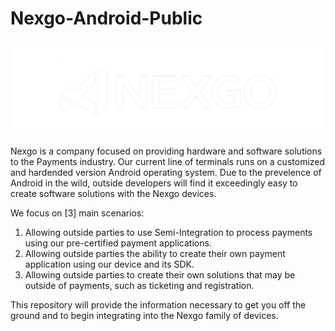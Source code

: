 # Nexgo-Android-Public

![Nexgo, Inc](/res/img/nexgo_logo_white.png)

Nexgo is a company focused on providing hardware and software solutions to the Payments industry. Our current line of terminals runs on a customized and hardended version Android operating system. Due to the prevelence of Android in the wild, outside developers will find it exceedingly easy to create software solutions with the Nexgo devices. 

We focus on [3] main scenarios:
  1. Allowing outside parties to use Semi-Integration to process payments using our pre-certified payment applications. 
  2. Allowing outside parties the ability to create their own payment application using our device and its SDK. 
  3. Allowing outside parties to create their own solutions that may be outside of payments, such as ticketing and registration. 
  
This repository will provide the information necessary to get you off the ground and to begin integrating into the Nexgo family of devices. 
